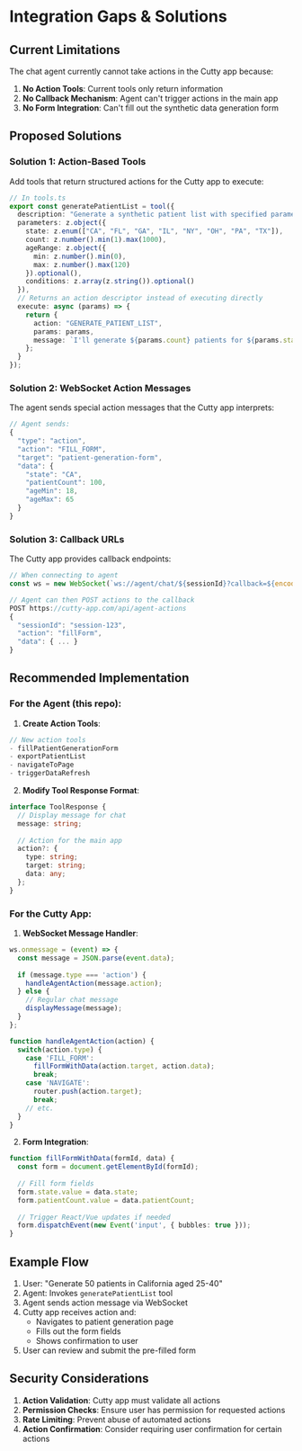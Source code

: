 # Integration Gaps & Solutions

## Current Limitations

The chat agent currently cannot take actions in the Cutty app because:

1. **No Action Tools**: Current tools only return information
2. **No Callback Mechanism**: Agent can't trigger actions in the main app
3. **No Form Integration**: Can't fill out the synthetic data generation form

## Proposed Solutions

### Solution 1: Action-Based Tools

Add tools that return structured actions for the Cutty app to execute:

```typescript
// In tools.ts
export const generatePatientList = tool({
  description: "Generate a synthetic patient list with specified parameters",
  parameters: z.object({
    state: z.enum(["CA", "FL", "GA", "IL", "NY", "OH", "PA", "TX"]),
    count: z.number().min(1).max(1000),
    ageRange: z.object({
      min: z.number().min(0),
      max: z.number().max(120)
    }).optional(),
    conditions: z.array(z.string()).optional()
  }),
  // Returns an action descriptor instead of executing directly
  execute: async (params) => {
    return {
      action: "GENERATE_PATIENT_LIST",
      params: params,
      message: `I'll generate ${params.count} patients for ${params.state}. The main app will now fill out the form for you.`
    };
  }
});
```

### Solution 2: WebSocket Action Messages

The agent sends special action messages that the Cutty app interprets:

```typescript
// Agent sends:
{
  "type": "action",
  "action": "FILL_FORM",
  "target": "patient-generation-form",
  "data": {
    "state": "CA",
    "patientCount": 100,
    "ageMin": 18,
    "ageMax": 65
  }
}
```

### Solution 3: Callback URLs

The Cutty app provides callback endpoints:

```typescript
// When connecting to agent
const ws = new WebSocket(`ws://agent/chat/${sessionId}?callback=${encodeURIComponent(callbackUrl)}`);

// Agent can then POST actions to the callback
POST https://cutty-app.com/api/agent-actions
{
  "sessionId": "session-123",
  "action": "fillForm",
  "data": { ... }
}
```

## Recommended Implementation

### For the Agent (this repo):

1. **Create Action Tools**:
```typescript
// New action tools
- fillPatientGenerationForm
- exportPatientList  
- navigateToPage
- triggerDataRefresh
```

2. **Modify Tool Response Format**:
```typescript
interface ToolResponse {
  // Display message for chat
  message: string;
  
  // Action for the main app
  action?: {
    type: string;
    target: string;
    data: any;
  };
}
```

### For the Cutty App:

1. **WebSocket Message Handler**:
```typescript
ws.onmessage = (event) => {
  const message = JSON.parse(event.data);
  
  if (message.type === 'action') {
    handleAgentAction(message.action);
  } else {
    // Regular chat message
    displayMessage(message);
  }
};

function handleAgentAction(action) {
  switch(action.type) {
    case 'FILL_FORM':
      fillFormWithData(action.target, action.data);
      break;
    case 'NAVIGATE':
      router.push(action.target);
      break;
    // etc.
  }
}
```

2. **Form Integration**:
```typescript
function fillFormWithData(formId, data) {
  const form = document.getElementById(formId);
  
  // Fill form fields
  form.state.value = data.state;
  form.patientCount.value = data.patientCount;
  
  // Trigger React/Vue updates if needed
  form.dispatchEvent(new Event('input', { bubbles: true }));
}
```

## Example Flow

1. User: "Generate 50 patients in California aged 25-40"
2. Agent: Invokes `generatePatientList` tool
3. Agent sends action message via WebSocket
4. Cutty app receives action and:
   - Navigates to patient generation page
   - Fills out the form fields
   - Shows confirmation to user
5. User can review and submit the pre-filled form

## Security Considerations

1. **Action Validation**: Cutty app must validate all actions
2. **Permission Checks**: Ensure user has permission for requested actions
3. **Rate Limiting**: Prevent abuse of automated actions
4. **Action Confirmation**: Consider requiring user confirmation for certain actions